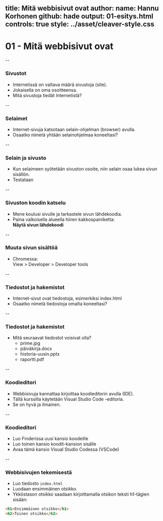 title: Mitä webbisivut ovat
author:
  name: Hannu Korhonen
  github: hade
output: 01-esitys.html
controls: true
style: ../asset/cleaver-style.css
--

# 01 - Mitä webbisivut ovat

--

### Sivustot

- Internetissä on valtava määrä sivustoja (site). 
- Jokaisella on oma osoitteensa. 
- Mitä sivustoja tiedät Internetistä?

--

### Selaimet
- Internet-sivuja katsotaan selain-ohjelman (browser) avulla. 
- Osaatko nimetä yhtään selainohjelmaa koneeltasi?

--

###  Selain ja sivusto
- Kun selaimeen syötetään sivuston osoite, niin selain osaa lukea sivun sisällön.
- Testataan 

--

### Sivuston koodin katselu
- Mene koulusi sivulle ja tarkastele sivun lähdekoodia. 
- Paina valkoisella alueella hiiren kakkospainiketta:  
  **Näytä sivun lähdekoodi**

--

### Muuta sivun sisältöä
- Chromessa:  
View > Developer > Developer tools

-- 

### Tiedostot ja hakemistot
- Internet-sivut ovat tiedostoja, esimerkiksi index.html
- Osaatko nimetä tiedostoja omalta koneeltasi?

--

### Tiedostot ja hakemistot
- Mitä seuraavat tiedostot voisivat olla?
  - prime.jpg
  - päiväkirja.docx
  - historia-uusin.pptx
  - raportti.pdf

--

### Koodieditori
- Webbisivuja kannattaa kirjoittaa koodieditorin avulla (IDE). 
- Tällä kurssilla käytetään Visual Studio Code -editoria. 
- Se on hyvä ja ilmainen.

-- 

### Koodieditori
- Luo Finderissa uusi kansio koodeille
- Luo toinen kansio koodit-kansion sisälle
- Avaa tämä kansio Visual Studio Codessa (VSCode)

--

### Webbisivujen tekemisestä
- Luo tiedosto `index.html`
- Luodaan ensimmäinen otsikko.
- Ykköstason otsikko saadaan kirjoittamalla otsikon teksti h1-tägien sisään:
```html 
<h1>Ensimmäinen otsikko</h1>
<h2>Toinen otsikko</h2>
```